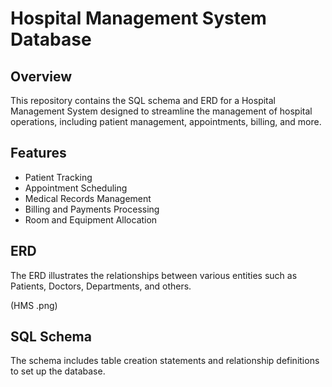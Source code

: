 # Hospital Management System Database

## Overview
This repository contains the SQL schema and ERD for a Hospital Management System designed to streamline the management of hospital operations, including patient management, appointments, billing, and more.

## Features
- Patient Tracking
- Appointment Scheduling
- Medical Records Management
- Billing and Payments Processing
- Room and Equipment Allocation

## ERD
The ERD illustrates the relationships between various entities such as Patients, Doctors, Departments, and others. 

(HMS .png)

## SQL Schema
The schema includes table creation statements and relationship definitions to set up the database.

